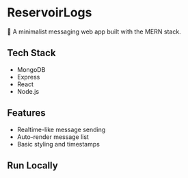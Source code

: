 # ReservoirLogs

🧠 A minimalist messaging web app built with the MERN stack.

## Tech Stack

- MongoDB
- Express
- React
- Node.js

## Features

- Realtime-like message sending
- Auto-render message list
- Basic styling and timestamps

## Run Locally

